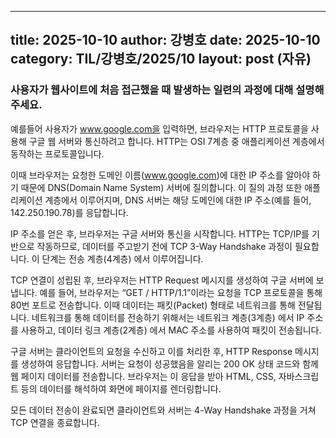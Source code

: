  ---
 title: 2025-10-10
 author: 강병호
 date: 2025-10-10
 category: TIL/강병호/2025/10
 layout: post (자유)
 ---


### 사용자가 웹사이트에 처음 접근했을 때 발생하는 일련의 과정에 대해 설명해 주세요.

예를들어 사용자가 www.google.com을 입력하면, 브라우저는 HTTP 프로토콜을 사용해 구글 웹 서버와 통신하려고 합니다. HTTP는 OSI 7계층 중 애플리케이션 계층에서 동작하는 프로토콜입니다.

이때 브라우저는 요청한 도메인 이름(www.google.com)에 대한 IP 주소를 알아야 하기 때문에 DNS(Domain Name System) 서버에 질의합니다. 이 질의 과정 또한 애플리케이션 계층에서 이루어지며, DNS 서버는 해당 도메인에 대한 IP 주소(예를 들어, 142.250.190.78)를 응답합니다.

IP 주소를 얻은 후, 브라우저는 구글 서버와 통신을 시작합니다. HTTP는 TCP/IP를 기반으로 작동하므로, 데이터를 주고받기 전에 TCP 3-Way Handshake 과정이 필요합니다. 이 단계는 전송 계층(4계층) 에서 이루어집니다.

TCP 연결이 성립된 후, 브라우저는 HTTP Request 메시지를 생성하여 구글 서버에 보냅니다. 예를 들어, 브라우저는 “GET / HTTP/1.1”이라는 요청을 TCP 프로토콜을 통해 80번 포트로 전송합니다. 이때 데이터는 패킷(Packet) 형태로 네트워크를 통해 전달됩니다. 네트워크를 통해 데이터를 전송하기 위해서는 네트워크 계층(3계층) 에서 IP 주소를 사용하고, 데이터 링크 계층(2계층) 에서 MAC 주소를 사용하여 패킷이 전송됩니다.

구글 서버는 클라이언트의 요청을 수신하고 이를 처리한 후, HTTP Response 메시지를 생성하여 응답합니다. 서버는 요청이 성공했음을 알리는 200 OK 상태 코드와 함께 웹 페이지 데이터를 전송합니다. 브라우저는 이 응답을 받아 HTML, CSS, 자바스크립트 등의 데이터를 해석하여 화면에 페이지를 렌더링합니다.

모든 데이터 전송이 완료되면 클라이언트와 서버는 4-Way Handshake 과정을 거쳐 TCP 연결을 종료합니다.
